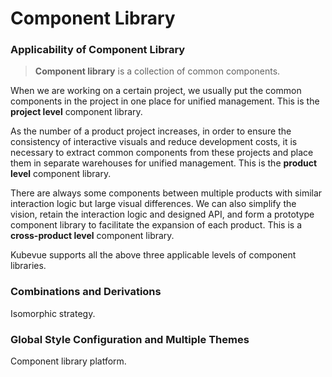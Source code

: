 # Component Library

### Applicability of Component Library

> **Component library** is a collection of common components.

When we are working on a certain project, we usually put the common components in the project in one place for unified management. This is the **project level** component library.

As the number of a product project increases, in order to ensure the consistency of interactive visuals and reduce development costs, it is necessary to extract common components from these projects and place them in separate warehouses for unified management. This is the **product level** component library.

There are always some components between multiple products with similar interaction logic but large visual differences. We can also simplify the vision, retain the interaction logic and designed API, and form a prototype component library to facilitate the expansion of each product. This is a **cross-product level** component library.

Kubevue supports all the above three applicable levels of component libraries.

### Combinations and Derivations

Isomorphic strategy.

### Global Style Configuration and Multiple Themes

Component library platform.
